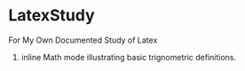 # LatexStudy
For My Own Documented Study of Latex
1. inline Math mode illustrating basic trignometric definitions.